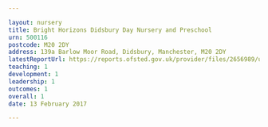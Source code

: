 ```yaml
---

layout: nursery
title: Bright Horizons Didsbury Day Nursery and Preschool
urn: 500116
postcode: M20 2DY
address: 139a Barlow Moor Road, Didsbury, Manchester, M20 2DY
latestReportUrl: https://reports.ofsted.gov.uk/provider/files/2656989/urn/500116.pdf
teaching: 1
development: 1
leadership: 1
outcomes: 1
overall: 1
date: 13 February 2017

---
```

